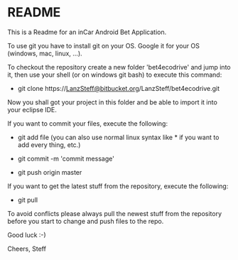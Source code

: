 # README #

This is a Readme for an inCar Android Bet Application.

To use git you have to install git on your OS. Google it for your OS (windows, mac, linux, ...).

To checkout the repository create a new folder 'bet4ecodrive' and jump into it, then use your shell (or on windows git bash) to execute this command:

* git clone https://LanzSteff@bitbucket.org/LanzSteff/bet4ecodrive.git

Now you shall got your project in this folder and be able to import it into your eclipse IDE.

If you want to commit your files, execute the following:

* git add file (you can also use normal linux syntax like * if you want to add every thing, etc.)

* git commit -m 'commit message'

* git push origin master


If you want to get the latest stuff from the repository, execute the following:

* git pull

To avoid conflicts please always pull the newest stuff from the repository before you start to change and push files to the repo.

Good luck :-)

Cheers,
Steff